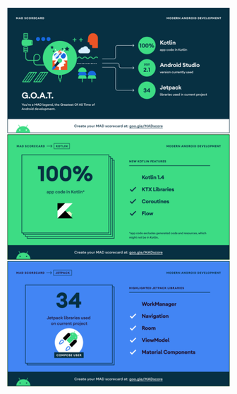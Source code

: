 ![Image](mad_scorecard/summary.png)
![Image](mad_scorecard/kotlin.png)
![Image](mad_scorecard/jetpack.png)
